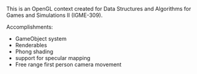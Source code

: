 This is an OpenGL context created for Data Structures and Algorithms for Games and Simulations II (IGME-309).

Accomplishments:
* GameObject system
* Renderables
* Phong shading
* support for specular mapping
* Free range first person camera movement